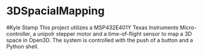 # 3DSpacialMapping
#Kyle Stamp
This project utilizes a MSP432E401Y Texas Instruments Micro-controller, a unipolr stepper motor and a time-of-flight sensor to map a 3D space in Open3D.
The system is controlled with the push of a button and a Python shell.
